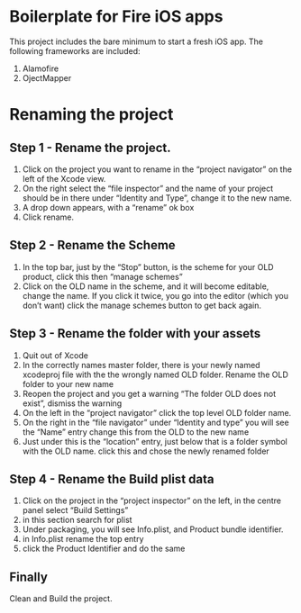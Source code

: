# Boilerplate for Fire iOS apps
This project includes the bare minimum to start a fresh iOS app.
The following frameworks are included:
  1. Alamofire
  2. OjectMapper
 
# Renaming the project

## Step 1 - Rename the project.
   1. Click on the project you want to rename in the “project navigator” on the left of the Xcode view.
   2. On the right select the “file inspector” and the name of your project should be in there under “Identity and Type”, change it to the new name.
   3. A drop down appears, with a “rename” ok box
   4. Click rename.

## Step 2 - Rename the Scheme
  1. In the top bar, just by the “Stop” button, is the scheme for your OLD product, click this then “manage schemes”
  2. Click on the OLD name in the scheme, and it will become editable, change the name. If you click it twice, you go into the editor (which you don’t want) click the manage schemes button to get back again.
  
## Step 3 - Rename the folder with your assets
  1. Quit out of Xcode
  2. In the correctly names master folder, there is your newly named xcodeproj file with the the wrongly named OLD folder. Rename the OLD folder to your new name
  3. Reopen the project and you get a warning “The folder OLD does not exist”, dismiss the warning
  4. On the left in the “project navigator” click the top level OLD folder name.
  5. On the right in the “file navigator” under “Identity and type” you will see the “Name” entry change this from the OLD to the new name
  6. Just under this is the “location” entry, just below that is a folder symbol with the OLD name. click this and chose the newly renamed folder

## Step 4 - Rename the Build plist data
  1. Click on the project in the “project inspector” on the left, in the centre panel select “Build Settings”
  2. in this section search for plist
  3. Under packaging, you will see Info.plist, and Product bundle identifier.
  4. in Info.plist rename the top entry
  5. click the Product Identifier and do the same
  
## Finally
Clean and Build the project.
